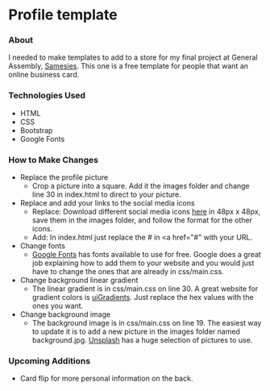 # Profile template
### About
I needed to make templates to add to a store for my final project at General Assembly, [Samesies](https://github.com/thomasvaeth/ga-samesies). This one is a free template for people that want an online business card.

### Technologies Used
* HTML
* CSS
* Bootstrap
* Google Fonts

### How to Make Changes
* Replace the profile picture
  - Crop a picture into a square. Add it the images folder and change line 30 in index.html to direct to your picture.
* Replace and add your links to the social media icons
	- Replace: Download different social media icons [here](https://www.iconfinder.com/iconsets/neon-line-social-circles) in 48px x 48px, save them in the images folder, and follow the format for the other icons.
  - Add: In index.html just replace the # in <a href="#" with your URL.
* Change fonts
  - [Google Fonts](https://www.google.com/fonts) has fonts available to use for free. Google does a great job explaining how to add them to your website and you would just have to change the ones that are already in css/main.css.
* Change background linear gradient
  - The linear gradient is in css/main.css on line 30. A great website for gradient colors is [uiGradients](http://uigradients.com/). Just replace the hex values with the ones you want.
* Change background image
  - The background image is in css/main.css on line 19. The easiest way to update it is to add a new picture in the images folder named background.jpg. [Unsplash](https://unsplash.com/) has a huge selection of pictures to use.

### Upcoming Additions
* Card flip for more personal information on the back.